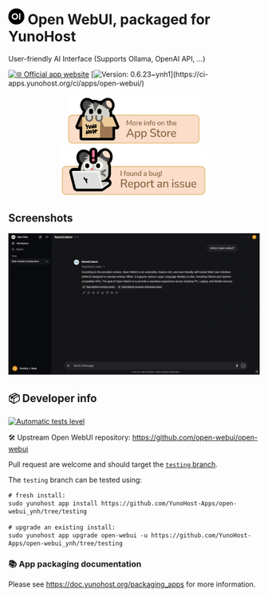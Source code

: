 <!--
N.B.: This README was automatically generated by <https://github.com/YunoHost/apps_tools/blob/main/readme_generator>
It shall NOT be edited by hand.
-->

<h1>
  <img src="https://raw.githubusercontent.com/YunoHost/apps/main/logos/open-webui.png" width="32px" alt="Logo of Open WebUI">
  Open WebUI, packaged for YunoHost
</h1>

User-friendly AI Interface (Supports Ollama, OpenAI API, ...)

[![🌐 Official app website](https://img.shields.io/badge/Official_app_website-darkgreen?style=for-the-badge)](https://openwebui.com/)
[![Version: 0.6.23~ynh1](https://img.shields.io/badge/Version-0.6.23~ynh1-rgb(18,138,11)?style=for-the-badge)](https://ci-apps.yunohost.org/ci/apps/open-webui/)

<div align="center">
<a href="https://apps.yunohost.org/app/open-webui"><img height="100px" src="https://github.com/YunoHost/yunohost-artwork/raw/refs/heads/main/badges/neopossum-badges/badge_more_info_on_the_appstore.svg"/></a>
<a href="https://github.com/YunoHost-Apps/open-webui_ynh/issues"><img height="100px" src="https://github.com/YunoHost/yunohost-artwork/raw/refs/heads/main/badges/neopossum-badges/badge_report_an_issue.svg"/></a>
</div>


## Screenshots
![Screenshot of Open WebUI](./doc/screenshots/openwebui.jpg)

## 📦 Developer info

[![Automatic tests level](https://apps.yunohost.org/badge/cilevel/open-webui)](https://ci-apps.yunohost.org/ci/apps/open-webui/)

🛠️ Upstream Open WebUI repository: <https://github.com/open-webui/open-webui>

Pull request are welcome and should target the [`testing` branch](https://github.com/YunoHost-Apps/open-webui_ynh/tree/testing).

The `testing` branch can be tested using:
```
# fresh install:
sudo yunohost app install https://github.com/YunoHost-Apps/open-webui_ynh/tree/testing

# upgrade an existing install:
sudo yunohost app upgrade open-webui -u https://github.com/YunoHost-Apps/open-webui_ynh/tree/testing
```

### 📚 App packaging documentation

Please see <https://doc.yunohost.org/packaging_apps> for more information.